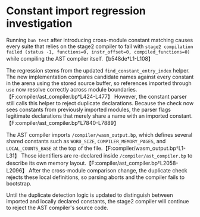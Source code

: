 # Constant import regression investigation

Running `bun test` after introducing cross-module constant matching causes every suite that relies on the stage2 compiler to fail with `stage2 compilation failed (status -1, functions=0, instr_offset=0, compiled_functions=0)` while compiling the AST compiler itself.【b548de†L1-L108】

The regression stems from the updated `find_constant_entry_index` helper. The new implementation compares candidate names against every constant in the arena using the stored source buffer, so references imported through `use` now resolve correctly across module boundaries.【F:compiler/ast_compiler.bp†L424-L477】 However, the constant parser still calls this helper to reject duplicate declarations. Because the check now sees constants from previously imported modules, the parser flags legitimate declarations that merely share a name with an imported constant.【F:compiler/ast_compiler.bp†L7840-L7889】

The AST compiler imports `/compiler/wasm_output.bp`, which defines several shared constants such as `WORD_SIZE`, `COMPILER_MEMORY_PAGES`, and `LOCAL_COUNTS_BASE` at the top of the file.【F:compiler/wasm_output.bp†L1-L31】 Those identifiers are re-declared inside `/compiler/ast_compiler.bp` to describe its own memory layout.【F:compiler/ast_compiler.bp†L2058-L2096】 After the cross-module comparison change, the duplicate check rejects these local definitions, so parsing aborts and the compiler fails to bootstrap.

Until the duplicate detection logic is updated to distinguish between imported and locally declared constants, the stage2 compiler will continue to reject the AST compiler's source code.
